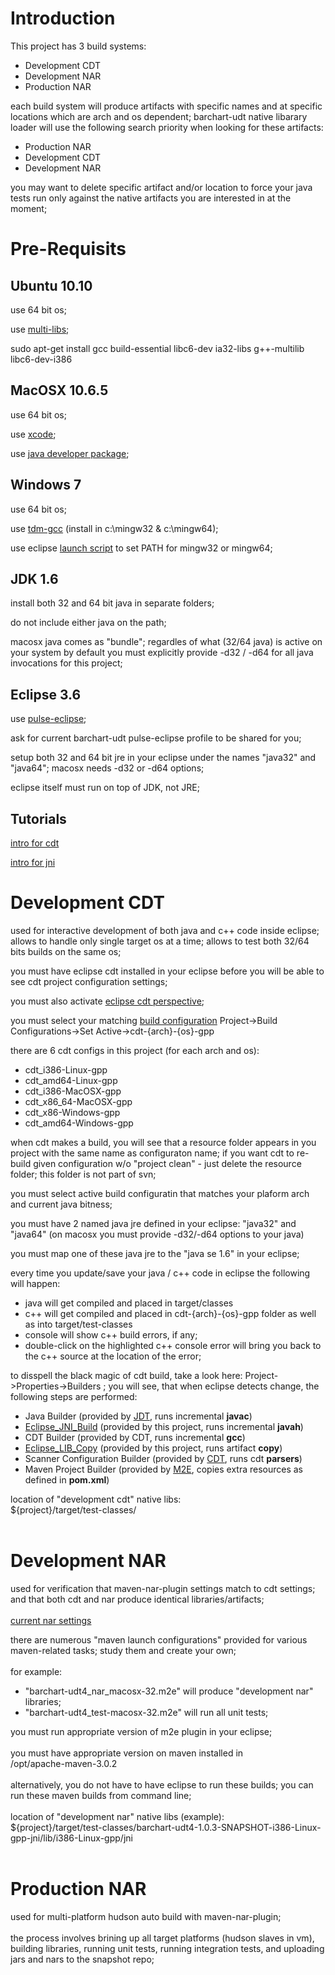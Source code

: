 

# Introduction #

This project has 3 build systems:
  * Development CDT
  * Development NAR
  * Production NAR

each build system will produce artifacts with specific names and at specific locations which are arch and os dependent; barchart-udt native libarary loader will use the following search priority when looking for these artifacts:
  * Production NAR
  * Development CDT
  * Development NAR

you may want to delete specific artifact and/or location to force your java tests run only against the native artifacts you are interested in at the moment;

# Pre-Requisits #

## Ubuntu 10.10 ##

use 64 bit os;

use [multi-libs](https://help.ubuntu.com/community/InstallingCompilers);

sudo apt-get install gcc build-essential libc6-dev ia32-libs g++-multilib  libc6-dev-i386


## MacOSX 10.6.5 ##
use 64 bit os;

use [xcode](http://developer.apple.com/technologies/tools/xcode.html);

use [java developer package](https://issues.sonatype.org/browse/NAR-177);

## Windows 7 ##
use 64 bit os;

use [tdm-gcc](http://tdm-gcc.tdragon.net/) (install in c:\mingw32 & c:\mingw64);

use eclipse [launch script](http://code.google.com/p/barchart-udt/source/browse/trunk/barchart-udt4-parent/barchart-udt4/build/hudson/slave-job-windows-gpp.cmd) to set PATH for mingw32 or mingw64;

## JDK 1.6 ##
install both 32 and 64 bit java in separate folders;

do not include either java on the path;

macosx java comes as "bundle"; regardles of what (32/64 java) is active on your system by default you must explicitly provide -d32 / -d64 for all java invocations for this project;

## Eclipse 3.6 ##

use [pulse-eclipse](http://www.poweredbypulse.com/);

ask for current barchart-udt pulse-eclipse profile to be shared for you;

setup both 32 and 64 bit jre in your eclipse under the names "java32" and "java64"; macosx needs -d32 or -d64 options;

eclipse itself must run on top of JDK, not JRE;

## Tutorials ##

[intro for cdt](http://www.ibm.com/developerworks/opensource/library/os-eclipse-stlcdt/)

[intro for jni](http://www.cs.umanitoba.ca/~eclipse/8-JNI.pdf)

# Development CDT #

used for interactive development of both java and c++ code inside eclipse; allows to handle only single target os at a time; allows to test both 32/64 bits builds on the same os;

you must have eclipse cdt installed in your eclipse before you will be able to see cdt project configuration settings;

you must also activate [eclipse cdt perspective](http://www.ibm.com/developerworks/opensource/library/os-eclipse-stlcdt/fig08.jpg);

you must select your matching [build configuration](http://wiki.eclipse.org/images/f/ff/New_cdtwsconfig_wsContextMenu.png) Project->Build Configurations->Set Active->cdt-{arch}-{os}-gpp

there are 6 cdt configs in this project (for each arch and os):
  * cdt\_i386-Linux-gpp
  * cdt\_amd64-Linux-gpp
  * cdt\_i386-MacOSX-gpp
  * cdt\_x86\_64-MacOSX-gpp
  * cdt\_x86-Windows-gpp
  * cdt\_amd64-Windows-gpp

when cdt makes a build, you will see that a resource folder appears in you project with the same name as configuraton name; if you want cdt to re-build given configuration w/o "project clean" - just delete the resource folder; this folder is not part of svn;

you must select active build configuratin that matches your plaform arch and current java bitness;

you must have 2 named java jre defined in your eclipse: "java32" and "java64" (on macosx you must provide -d32/-d64 options to your java)

you must map one of these java jre to the "java se 1.6" in your eclipse;

every time you update/save your java / c++ code in eclipse the following will happen:
  * java will get compiled and placed in target/classes
  * c++ will get compiled and placed in cdt-{arch}-{os}-gpp folder as well as into target/test-classes
  * console will show c++ build errors, if any;
  * double-click on the highlighted c++ console error will bring you back to the c++ source at the location of the error;

to disspell the black magic of cdt build, take a look here: Project->Properties->Builders ; you will see, that when eclipse detects change, the following steps are performed:
  * Java Builder (provided by [JDT](http://www.eclipse.org/jdt/), runs incremental **javac**)
  * [Eclipse\_JNI\_Build](http://code.google.com/p/barchart-udt/source/browse/trunk/barchart-udt4-parent/barchart-udt4/build/script/eclipse-builder.ant) (provided by this project, runs incremental **javah**)
  * CDT Builder (provided by CDT, runs incremental **gcc**)
  * [Eclipse\_LIB\_Copy](http://code.google.com/p/barchart-udt/source/browse/trunk/barchart-udt4-parent/barchart-udt4/build/script/eclipse-builder.ant) (provided by this project, runs artifact **copy**)
  * Scanner Configuration Builder (provided by [CDT](http://www.eclipse.org/cdt/), runs cdt **parsers**)
  * Maven Project Builder (provided by [M2E](http://www.eclipse.org/m2e/), copies extra resources as defined in **pom.xml**)

location of "development cdt" native libs:<br>
${project}/target/test-classes/<br>
<br>
<h1>Development NAR</h1>

used for verification that maven-nar-plugin settings match to cdt settings; and that both cdt and nar produce identical libraries/artifacts;<br>
<br>
<a href='http://code.google.com/p/barchart-udt/source/browse/trunk/barchart-udt4-parent/barchart-udt4/aol.properties'>current nar settings</a>

there are numerous "maven launch configurations" provided for various maven-related tasks; study them and create your own;<br>
<br>
for example:<br>
<ul><li>"barchart-udt4_nar_macosx-32.m2e" will produce "development nar" libraries;<br>
</li><li>"barchart-udt4_test-macosx-32.m2e" will run all unit tests;</li></ul>

you must run appropriate version of m2e plugin in your eclipse;<br>
<br>
you must have appropriate version on maven installed in<br>
/opt/apache-maven-3.0.2<br>
<br>
alternatively, you do not have to have eclipse to run these builds; you can run these maven builds from command line;<br>
<br>
location of "development nar" native libs (example):<br>
${project}/target/test-classes/barchart-udt4-1.0.3-SNAPSHOT-i386-Linux-gpp-jni/lib/i386-Linux-gpp/jni<br>
<br>
<h1>Production NAR</h1>

used for multi-platform hudson auto build with maven-nar-plugin;<br>
<br>
the process involves brining up all target platforms (hudson slaves in vm), building libraries, running unit tests, running integration tests, and uploading jars and nars to the snapshot repo;